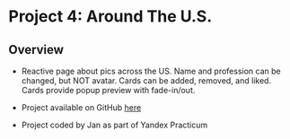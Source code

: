# Project 4: Around The U.S.

## Overview

* Reactive page about pics across the US.
Name and profession can be changed, but NOT avatar.
Cards can be added, removed, and liked.
Cards provide popup preview with fade-in/out.

* Project available on GitHub [here](https://gaiomarinaio.github.io/web_project_4/)

* Project coded by Jan as part of Yandex Practicum